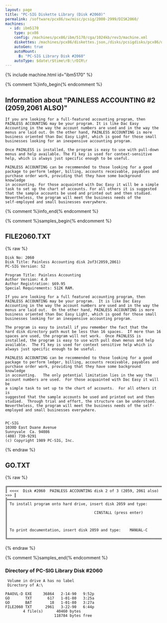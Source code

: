 ```yaml
---
layout: page
title: "PC-SIG Diskette Library (Disk #2060)"
permalink: /software/pcx86/sw/misc/pcsig/2000-2999/DISK2060/
machines:
  - id: ibm5170
    type: pcx86
    config: /machines/pcx86/ibm/5170/cga/1024kb/rev3/machine.xml
    diskettes: /machines/pcx86/diskettes.json,/disks/pcsigdisks/pcx86/diskettes.json
    autoGen: true
    autoMount:
      B: "PC-SIG Library Disk #2060"
    autoType: $date\r$time\rB:\rDIR\r
---
```


{% include machine.html id="ibm5170" %}

{% comment %}info_begin{% endcomment %}

## Information about "PAINLESS ACCOUNTING #2 (2059,2061 ALSO)"

    If you are looking for a full-featured accounting program, then
    PAINLESS ACCOUNTING may be your program. It is like Dac Easy
    Accounting in the way the account numbers are used and in the way the
    menus are laid out. On the other hand, PAINLESS ACCOUNTING is more
    business oriented than Dac Easy Light, which is good for those small
    businesses looking for an inexpensive accounting program.
    
    Once PAINLESS is installed, the program is easy to use with pull-down
    menus and help available. The F1 key is used for context-sensitive
    help, which is always just specific enough to be useful.
    
    PAINLESS ACCOUNTING can be recommended to those looking for a good
    package to perform ledger, billing, accounts receivable, payables and
    purchase order work, providing that they have some background knowledge
    in accounting. For those acquainted with Dac Easy it will be a simple
    task to set up the chart of accounts. For all others it is suggested
    that the sample accounts be used and printed out and then studied.
    Nevertheless, the program will meet the business needs of the
    self-employed and small businesses everywhere.
{% comment %}info_end{% endcomment %}

{% comment %}samples_begin{% endcomment %}

## FILE2060.TXT

{% raw %}
```
Disk No: 2060                                                           
Disk Title: Painless Accounting disk 2of3(2059,2061)                    
PC-SIG Version: S2                                                      
                                                                        
Program Title: Painless Accounting                                      
Author Version: 4.0                                                     
Author Registration: $69.95                                             
Special Requirements: 512K RAM.                                         
                                                                        
If you are looking for a full featured accounting program, then         
PAINLESS ACCOUNTING may be your program.  It is like Dac Easy           
Accounting in the way the account numbers are used and in the way the   
menus are laid out.  On the other hand, PAINLESS ACCOUNTING is more     
business oriented than Dac Easy Light, which is good for those small    
businesses looking for an inexpensive accounting program.               
                                                                        
The program is easy to install if you remember the fact that the        
hard disk directory path must be less than 16 spaces.  If more than 16  
spaces are used, the program will not work.  Once PAINLESS is           
installed, the program is easy to use with pull down menus and help     
available.  The F1 key is used for context sensitive help which is      
always just specific enough to be useful.                               
                                                                        
PAINLESS ACCOUNTING can be recommended to those looking for a good      
package to perform ledger, billing, accounts receivable, payables and   
purchase order work, providing that they have some background knowledge 
in accounting.   The only potential limitation lies in the way the      
account numbers are used.  For those acquainted with Dac Easy it will be
a simple task to set up to the chart of accounts.  For all others it is 
suggested that the sample accounts be used and printed out and then     
studied.  Through trial and effort, the structure can be understood.    
Nevertheless, the program will meet the business needs of the self-     
employed and small businesses everywhere.                               
                                                                        
                                                                        
PC-SIG                                                                  
1030D East Duane Avenue                                                 
Sunnyvale  Ca. 94086                                                    
(408) 730-9291                                                          
(c) Copyright 1989 PC-SIG, Inc.                                         
```
{% endraw %}

## GO.TXT

{% raw %}
```
╔═════════════════════════════════════════════════════════════════════════╗
║ <<<<  Disk #2060  PAINLESS ACCOUNTING disk 2 of 3 (2059, 2061 also) >>> ║
╠═════════════════════════════════════════════════════════════════════════╣
║ To install program onto hard drive, insert disk 2059 and type:          ║
║                                       CINSTALL (press enter)            ║
║                                                                         ║
║ To print documentation, insert disk 2059 and type:    MANUAL-C          ║
╚═════════════════════════════════════════════════════════════════════════╝
```
{% endraw %}

{% comment %}samples_end{% endcomment %}

### Directory of PC-SIG Library Disk #2060

     Volume in drive A has no label
     Directory of A:\

    PA4OVL-D EXE     36864   2-14-90   9:52p
    GO       TXT       617   1-01-80   3:25a
    GO       BAT        18   1-01-80   3:27a
    FILE2060 TXT      2961   3-22-90   6:44p
            4 file(s)      40460 bytes
                          118784 bytes free
